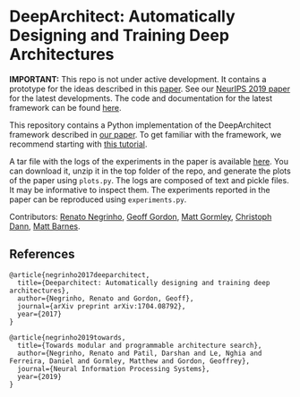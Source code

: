 # DeepArchitect: Automatically Designing and Training Deep Architectures

**IMPORTANT:** This repo is not under active development.
It contains a prototype for the ideas described in this [paper](https://arxiv.org/abs/1704.08792).
See our [NeurIPS 2019 paper](https://arxiv.org/abs/1909.13404) for the latest developments.
The code and documentation for the latest framework can be found [here](https://github.com/negrinho/deep_architect).

This repository contains a Python implementation of the DeepArchitect framework described in
[our paper](https://arxiv.org/abs/1704.08792).
To get familiar with the framework, we recommend starting with
[this tutorial](https://github.com/negrinho/deep_architect_legacy/blob/master/tutorial.ipynb).

A tar file with the logs of the experiments in the paper is available [here](http://www.cs.cmu.edu/~negrinho/assets/papers/deep_architect/logs.tar.gz). You can download it, unzip it in the top folder of the repo, and generate the plots of the paper using `plots.py`. The logs are composed of text and pickle files. It may be informative to inspect them. The experiments reported in the paper can be reproduced using `experiments.py`.

Contributors:
[Renato Negrinho](http://www.cs.cmu.edu/~negrinho/),
[Geoff Gordon](http://www.cs.cmu.edu/~ggordon/),
[Matt Gormley](http://www.cs.cmu.edu/~mgormley/),
[Christoph Dann](http://cdann.net/),
[Matt Barnes](http://www.cs.cmu.edu/~mbarnes1/).


## References

```
@article{negrinho2017deeparchitect,
  title={Deeparchitect: Automatically designing and training deep architectures},
  author={Negrinho, Renato and Gordon, Geoff},
  journal={arXiv preprint arXiv:1704.08792},
  year={2017}
}

@article{negrinho2019towards,
  title={Towards modular and programmable architecture search},
  author={Negrinho, Renato and Patil, Darshan and Le, Nghia and Ferreira, Daniel and Gormley, Matthew and Gordon, Geoffrey},
  journal={Neural Information Processing Systems},
  year={2019}
}
```
